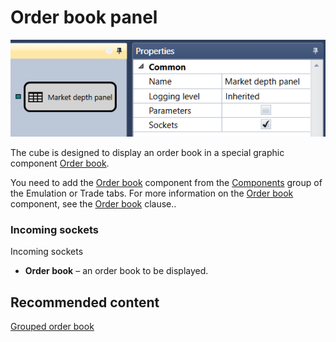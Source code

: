 # Order book panel

![Designer Glass Panel](../../../../../../images/designer_glass_panel.png)

The cube is designed to display an order book in a special graphic component [Order book](../../../../user_interface/components/order_book.md).

You need to add the [Order book](../../../../user_interface/components/order_book.md) component from the [Components](../../../../user_interface/components.md) group of the Emulation or Trade tabs. For more information on the [Order book](../../../../user_interface/components/order_book.md) component, see the [Order book](../../../../user_interface/components/order_book.md) clause.. 

### Incoming sockets

Incoming sockets

- **Order book** – an order book to be displayed.

## Recommended content

[Grouped order book](grouped_order_book.md)
